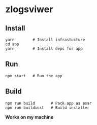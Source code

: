 # zlogsviwer

## Install

````
yarn        # Install infrastucture
cd app
yarn        # Install deps for app
````

## Run

````
npm start   # Run the app
````

## Build

````
npm run build       # Pack app as asar
npm run buildinst   # Build installer
````

__Works on my machine__